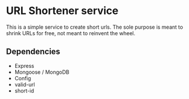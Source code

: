 # URL Shortener service

This is a simple service to create short urls. The sole purpose is meant to shrink URLs for free, not meant to reinvent the wheel.

## Dependencies

<ul>
<li>Express</li>
<li>Mongoose / MongoDB</li>
<li>Config</li>
<li>valid-url</li>
<li>short-id</li>
</ul>
